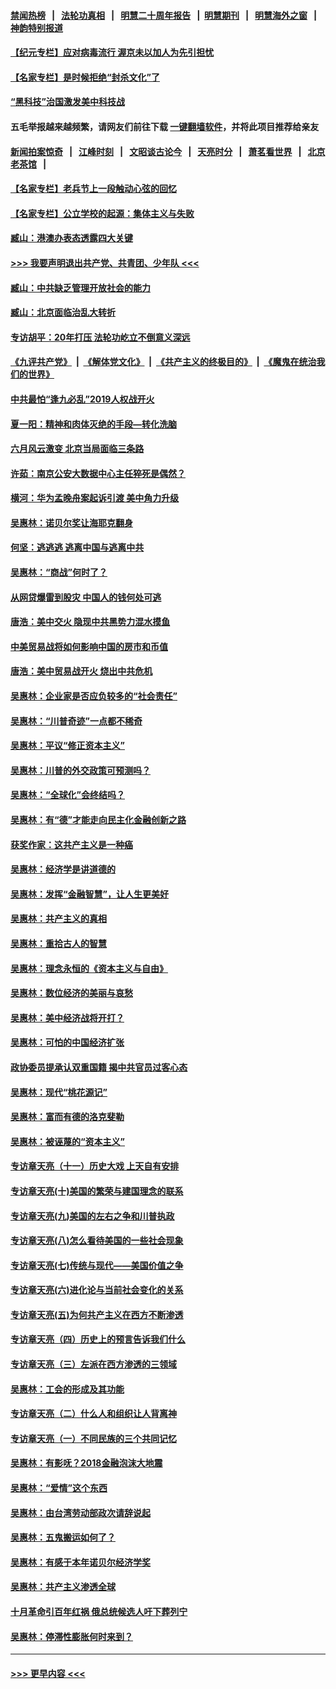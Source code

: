 #### [禁闻热榜](热点新闻.md?=0)  &nbsp;&nbsp;|&nbsp;&nbsp; [法轮功真相](https://github.com/gfw-breaker/truth/blob/master/README.md?=0) &nbsp;&nbsp;|&nbsp;&nbsp; [明慧二十周年报告](https://github.com/gfw-breaker/mh-reports/blob/master/README.md?=0) &nbsp;&nbsp;|&nbsp;&nbsp;[明慧期刊](https://github.com/gfw-breaker/mh-qikan) &nbsp;&nbsp;|&nbsp;&nbsp; [明慧海外之窗](https://github.com/gfw-breaker/mh-news/blob/master/README.md?=0) &nbsp;&nbsp;|&nbsp;&nbsp; [神韵特别报道](https://github.com/gfw-breaker/mh-news/blob/master/shenyun.md?=0)
#### [【纪元专栏】应对病毒流行 渥京未以加人为先引担忧](../pages/nsc423/n11875714.md?t=03071731) 
#### [【名家专栏】是时候拒绝“封杀文化”了](../pages/nsc423/n11814093.md?t=03071731) 
#### [“黑科技”治国激发美中科技战](../pages/nsc423/n11638056.md?t=03071731) 
#### 五毛举报越来越频繁，请网友们前往下载 [一键翻墙软件](https://github.com/gfw-breaker/ssr-accounts)，并将此项目推荐给亲友
#### [新闻拍案惊奇](https://github.com/gfw-breaker/banned-news/blob/master/pages/link4.md) &nbsp;&nbsp;|&nbsp;&nbsp; [江峰时刻](https://github.com/gfw-breaker/banned-news/blob/master/pages/link4.md) &nbsp;&nbsp;|&nbsp;&nbsp; [文昭谈古论今](https://github.com/gfw-breaker/banned-news/blob/master/pages/link4.md) &nbsp;&nbsp;|&nbsp;&nbsp; [天亮时分](https://github.com/gfw-breaker/banned-news/blob/master/pages/link4.md) &nbsp;&nbsp;|&nbsp;&nbsp; [萧茗看世界](https://github.com/gfw-breaker/banned-news/blob/master/pages/link4.md) &nbsp;&nbsp;|&nbsp;&nbsp; [北京老茶馆](https://github.com/gfw-breaker/banned-news/blob/master/pages/link4.md) &nbsp;&nbsp;|&nbsp;&nbsp; 
#### [【名家专栏】老兵节上一段触动心弦的回忆](../pages/nsc423/n11646016.md?t=03071731) 
#### [【名家专栏】公立学校的起源：集体主义与失败](../pages/nsc423/n11601833.md?t=03071731) 
#### [臧山：港澳办表态透露四大关键](../pages/nsc423/n11421628.md?t=03071731) 
#### [>>> 我要声明退出共产党、共青团、少年队 <<<](https://github.com/begood0513/goodnews/blob/master/quit/letter.md) 
#### [臧山：中共缺乏管理开放社会的能力](../pages/nsc423/n11407457.md?t=03071731) 
#### [臧山：北京面临治乱大转折](../pages/nsc423/n11406895.md?t=03071731) 
#### [专访胡平：20年打压 法轮功屹立不倒意义深远](../pages/nsc423/n11398800.md?t=03071731) 
#### [《九评共产党》](https://github.com/begood0513/9ping.md/blob/master/README.md) &nbsp;|&nbsp; [《解体党文化》](../../../../jtdwh.md/blob/master/README.md)  &nbsp;|&nbsp; [《共产主义的终极目的》](../../../../gczydzjmd.md/blob/master/README.md) &nbsp;|&nbsp; [《魔鬼在统治我们的世界》](../../../../mgztzwmdsj.md/blob/master/README.md) 
#### [中共最怕“逢九必乱”2019人权战开火](../pages/nsc423/n11385248.md?t=03071731) 
#### [夏一阳：精神和肉体灭绝的手段—转化洗脑](../pages/nsc423/n11368250.md?t=03071731) 
#### [六月风云激变 北京当局面临三条路](../pages/nsc423/n11313668.md?t=03071731) 
#### [许茹：南京公安大数据中心主任猝死是偶然？](../pages/nsc423/n11064744.md?t=03071731) 
#### [横河：华为孟晚舟案起诉引渡 美中角力升级](../pages/nsc423/n11027230.md?t=03071731) 
#### [吴惠林：诺贝尔奖让海耶克翻身](../pages/nsc423/n10890049.md?t=03071731) 
#### [何坚：逃逃逃 逃离中国与逃离中共](../pages/nsc423/n10592891.md?t=03071731) 
#### [吴惠林：“商战”何时了？](../pages/nsc423/n10573558.md?t=03071731) 
#### [从网贷爆雷到股灾 中国人的钱何处可逃](../pages/nsc423/n10572800.md?t=03071731) 
#### [唐浩：美中交火 隐现中共黑势力混水摸鱼](../pages/nsc423/n10544040.md?t=03071731) 
#### [中美贸易战将如何影响中国的房市和币值](../pages/nsc423/n10543697.md?t=03071731) 
#### [唐浩：美中贸易战开火 烧出中共危机](../pages/nsc423/n10540126.md?t=03071731) 
#### [吴惠林：企业家是否应负较多的“社会责任”](../pages/nsc423/n10535022.md?t=03071731) 
#### [吴惠林：“川普奇迹”一点都不稀奇](../pages/nsc423/n10512808.md?t=03071731) 
#### [吴惠林：平议“修正资本主义”](../pages/nsc423/n10495724.md?t=03071731) 
#### [吴惠林：川普的外交政策可预测吗？](../pages/nsc423/n10462387.md?t=03071731) 
#### [吴惠林：“全球化”会终结吗？](../pages/nsc423/n10452838.md?t=03071731) 
#### [吴惠林：有“德”才能走向民主化金融创新之路](../pages/nsc423/n10432292.md?t=03071731) 
#### [获奖作家：这共产主义是一种癌](../pages/nsc423/n10431541.md?t=03071731) 
#### [吴惠林：经济学是讲道德的](../pages/nsc423/n10398014.md?t=03071731) 
#### [吴惠林：发挥“金融智慧”，让人生更美好](../pages/nsc423/n10375019.md?t=03071731) 
#### [吴惠林：共产主义的真相](../pages/nsc423/n10351394.md?t=03071731) 
#### [吴惠林：重拾古人的智慧](../pages/nsc423/n10337691.md?t=03071731) 
#### [吴惠林：理念永恒的《资本主义与自由》](../pages/nsc423/n10316274.md?t=03071731) 
#### [吴惠林：数位经济的美丽与哀愁](../pages/nsc423/n10292946.md?t=03071731) 
#### [吴惠林：美中经济战将开打？](../pages/nsc423/n10258825.md?t=03071731) 
#### [吴惠林：可怕的中国经济扩张](../pages/nsc423/n10219147.md?t=03071731) 
#### [政协委员提承认双重国籍 揭中共官员过客心态](../pages/nsc423/n10208809.md?t=03071731) 
#### [吴惠林：现代“桃花源记”](../pages/nsc423/n10185234.md?t=03071731) 
#### [吴惠林：富而有德的洛克斐勒](../pages/nsc423/n10142264.md?t=03071731) 
#### [吴惠林：被诬蔑的“资本主义”](../pages/nsc423/n10124816.md?t=03071731) 
#### [专访章天亮（十一）历史大戏 上天自有安排](../pages/nsc423/n10094905.md?t=03071731) 
#### [专访章天亮(十)美国的繁荣与建国理念的联系](../pages/nsc423/n10094899.md?t=03071731) 
#### [专访章天亮(九)美国的左右之争和川普执政](../pages/nsc423/n10094889.md?t=03071731) 
#### [专访章天亮(八)怎么看待美国的一些社会现象](../pages/nsc423/n10094857.md?t=03071731) 
#### [专访章天亮(七)传统与现代——美国价值之争](../pages/nsc423/n10093140.md?t=03071731) 
#### [专访章天亮(六)进化论与当前社会变化的关系](../pages/nsc423/n10092036.md?t=03071731) 
#### [专访章天亮(五)为何共产主义在西方不断渗透](../pages/nsc423/n10083620.md?t=03071731) 
#### [专访章天亮（四）历史上的预言告诉我们什么](../pages/nsc423/n10083606.md?t=03071731) 
#### [专访章天亮（三）左派在西方渗透的三领域](../pages/nsc423/n10081115.md?t=03071731) 
#### [吴惠林：工会的形成及其功能](../pages/nsc423/n10080633.md?t=03071731) 
#### [专访章天亮（二）什么人和组织让人背离神](../pages/nsc423/n10076637.md?t=03071731) 
#### [专访章天亮（一）不同民族的三个共同记忆](../pages/nsc423/n10074188.md?t=03071731) 
#### [吴惠林：有影呒？2018金融泡沫大地震](../pages/nsc423/n10040534.md?t=03071731) 
#### [吴惠林：“爱情”这个东西](../pages/nsc423/n10019423.md?t=03071731) 
#### [吴惠林：由台湾劳动部政次请辞说起](../pages/nsc423/n9979679.md?t=03071731) 
#### [吴惠林：五鬼搬运如何了？](../pages/nsc423/n9925338.md?t=03071731) 
#### [吴惠林：有感于本年诺贝尔经济学奖](../pages/nsc423/n9871883.md?t=03071731) 
#### [吴惠林：共产主义渗透全球](../pages/nsc423/n9812748.md?t=03071731) 
#### [十月革命引百年红祸 俄总统候选人吁下葬列宁](../pages/nsc423/n9810182.md?t=03071731) 
#### [吴惠林：停滞性膨胀何时来到？](../pages/nsc423/n9764136.md?t=03071731) 

----
#### [ >>> 更早内容 <<< ](../indexes/nsc423-earlier.md)
